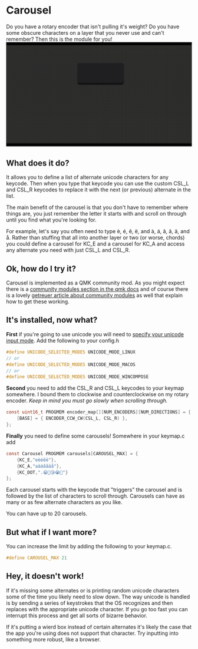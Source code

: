 # Carousel

Do you have a rotary encoder that isn't pulling it's weight?
Do you have some obscure characters on a layer that you never use and can't remember?
Then this is the module for you!
![](wow.gif)

## What does it do?
It allows you to define a list of alternate unicode characters for any keycode. Then when you type that keycode you can use the custom CSL_L and CSL_R keycodes to replace it with the next (or previous) alternate in the list.

The main benefit of the carousel is that you don't have to remember where things are, you just remember the letter it starts with and scroll on through until you find what you're looking for.

For example, let's say you often need to type è, é, ê, ë, and à, á, â, ã, ä, and å. Rather than stuffing that all into another layer or two (or worse, chords) you could define a carousel for KC_E and a carousel for KC_A and access any alternate you need with just CSL_L and CSL_R.

## Ok, how do I try it?
Carousel is implemented as a QMK community mod. As you might expect there is a [community modules section in the qmk docs](https://docs.qmk.fm/features/community_modules) and of course there is a lovely [getreuer article about community modules](https://getreuer.info/posts/keyboards/qmk-community-modules/index.html) as well that explain how to get these working.

## It's installed, now what?
**First** if you're going to use unicode you will need to [specify your unicode input mode](https://docs.qmk.fm/features/unicode#input-modes). Add the following to your config.h
```c
#define UNICODE_SELECTED_MODES UNICODE_MODE_LINUX
// or
#define UNICODE_SELECTED_MODES UNICODE_MODE_MACOS
// or
#define UNICODE_SELECTED_MODES UNICODE_MODE_WINCOMPOSE
```

**Second** you need to add the CSL_R and CSL_L keycodes to your keymap somewhere. I bound them to clockwise and counterclockwise on my rotary encoder. *Keep in mind you must go slowly when scrolling through.*
```c
const uint16_t PROGMEM encoder_map[][NUM_ENCODERS][NUM_DIRECTIONS] = {
    [BASE] = { ENCODER_CCW_CW(CSL_L, CSL_R) },
};
```
**Finally** you need to define some carousels!
Somewhere in your keymap.c add
```c
const Carousel PROGMEM carousels[CAROUSEL_MAX] = {
    {KC_E,"eèéêë"},
    {KC_A,"aàáâãäå"},
    {KC_DOT,".😁😬😘😭🤬"}
}; 
```
Each carousel starts with the keycode that "triggers" the carousel and is followed by the list of characters to scroll through. Carousels can have as many or as few alternate characters as you like.

You can have up to 20 carousels.
## But what if I want more?
You can increase the limit by adding the following to your keymap.c.
```c
#define CAROUSEL_MAX 21
```
## Hey, it doesn't work!
If it's missing some alternates or is printing random unicode characters some of the time you likely need to slow down. The way unicode is handled is by sending a series of keystrokes that the OS recognizes and then replaces with the appropriate unicode character. If you go too fast you can interrupt this process and get all sorts of bizarre behavior.

If it's putting a wierd box instead of certain alternates it's likely the case that the app you're using does not support that character. Try inputting into something more robust, like a browser.